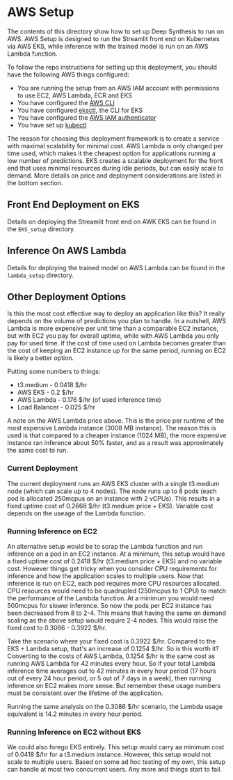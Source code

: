 # AWS Setup

The contents of this directory show how to set up Deep Synthesis to run on AWS. AWS Setup is designed to run the Streamlit front end on Kubernetes via AWS EKS, while inference with the trained model is run on an AWS Lambda function.

To follow the repo instructions for setting up this deployment, you should have the following AWS things configured:
 * You are running the setup from an AWS IAM account with permissions to use EC2, AWS Lambda, ECR and EKS
 * You have configured the [AWS CLI](https://aws.amazon.com/cli/)
 * You have configured [eksctl](https://eksctl.io/), the CLI for EKS
 * You have configured the [AWS IAM authenticator](https://docs.aws.amazon.com/eks/latest/userguide/install-aws-iam-authenticator.html)
 * You have set up [kubectl](https://kubernetes.io/docs/tasks/tools/install-kubectl/)

The reason for choosing this deployment framework is to create a service with maximal scalability for minimal cost. AWS Lambda is only changed per time used, which makes it the cheapest option for applications running a low number of predictions. EKS creates a scalable deployment for the front end that uses minimal resources during idle periods, but can easily scale to demand. More details on price and deployment considerations are listed in the bottom section.

## Front End Deployment on EKS

Details on deploying the Streamlit front end on AWK EKS can be found in the `EKS_setup` directory.

## Inference On AWS Lambda

Details for deploying the trained model on AWS Lambda can be found in the `lambda_setup` directory.

## Other Deployment Options

Is this the most cost effective way to deploy an application like this? It really depends on the volume of predictions you plan to handle. In a nutshell, AWS Lambda is more expensive per unit time than a comparable EC2 instance, but with EC2 you pay for overall uptime, while with AWS Lambda you only pay for used time. If the cost of time used on Lambda becomes greater than the cost of keeping an EC2 instance up for the same period, running on EC2 is likely a better option.

Putting some numbers to things:
 * t3.medium - 0.0418 $/hr
 * AWS EKS - 0.2 $/hr
 * AWS Lambda - 0.176 $/hr (of used inference time)
 * Load Balancer - 0.025 $/hr

A note on the AWS Lambda price above. This is the price per runtime of the most expensive Lambda instance (3008 MB instance). The reason this is used is that compared to a cheaper instance (1024 MB), the more expensive instance ran inference about 50% faster, and as a result was approximately the same cost to run.

### Current Deployment

The current deployment runs an AWS EKS cluster with a single t3.medium node (which can scale up to 4 nodes). The node runs up to 8 pods (each pod is allocated 250mcpus on an instance with 2 vCPUs). This results in a fixed uptime cost of 0.2668 $/hr (t3.medium price + EKS). Variable cost depends on the useage of the Lambda function.

### Running Inference on EC2

An alternative setup would be to scrap the Lambda function and run inference on a pod in an EC2 instance. At a minimum, this setup would have a fixed uptime cost of 0.2418 $/hr (t3.medium price + EKS) and no variable cost. However things get tricky when you consider CPU requirements for inference and how the application scales to multiple users. Now that inference is run on EC2, each pod requires more CPU resources allocated. CPU resources would need to be quadrupled (250mcpus to 1 CPU) to match the performance of the Lambda function. At a minimum you would need 500mcpus for slower inference. So now the pods per EC2 instance has been decreased from 8 to 2-4. This means that having the same on demand scaling as the above setup would require 2-4 nodes. This would raise the fixed cost to 0.3086 - 0.3922 $/hr.

Take the scenario where your fixed cost is 0.3922 $/hr. Compared to the EKS + Lambda setup, that's an increase of 0.1254 $/hr. So is this worth it? Converting to the costs of AWS Lambda, 0.1254 $/hr is the same cost as running AWS Lambda for 42 minutes every hour. So if your total Lambda inference time averages out to 42 minutes in every hour period (17 hours out of every 24 hour period, or 5 out of 7 days in a week), then running inference on EC2 makes more sense. But remember these usage numbers must be consistent over the lifetime of the application. 

Running the same analysis on the 0.3086 $/hr scenario, the Lambda usage equivalent is 14.2 minutes in every hour period.

### Running Inference on EC2 without EKS

We could also forego EKS entirely. This setup would carry aa minimum cost of 0.0418 $/hr for a t3.medium instance. However, this setup would not scale to multiple users. Based on some ad hoc testing of my own, this setup can handle at most two concurrent users. Any more and things start to fail.